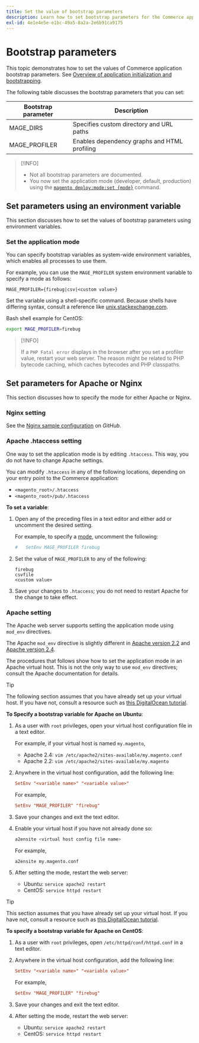 ```yaml
---
title: Set the value of bootstrap parameters
description: Learn how to set bootstrap parameters for the Commerce application.
exl-id: 4e1e4e5e-e1bc-49a5-8a2a-2e6b91ca9175
---
```

# Bootstrap parameters

This topic demonstrates how to set the values of Commerce application bootstrap parameters. See [Overview of application initialization and bootstrapping](initialization.md).

The following table discusses the bootstrap parameters that you can set:

| Bootstrap parameter | Description                                  |
| ------------------- | -------------------------------------------- |
| MAGE_DIRS           | Specifies custom directory and URL paths     |
| MAGE_PROFILER       | Enables dependency graphs and HTML profiling |

>[!INFO]
>
>- Not all bootstrap parameters are documented.
>- You now set the application mode (developer, default, production) using the [`magento deploy:mode:set {mode}`](../cli/set-mode.md) command.

## Set parameters using an environment variable

This section discusses how to set the values of bootstrap parameters using environment variables.

### Set the application mode

You can specify bootstrap variables as system-wide environment variables, which enables all processes to use them.

For example, you can use the `MAGE_PROFILER` system environment variable to specify a mode as follows:

```
MAGE_PROFILER={firebug|csv|<custom value>}
```

Set the variable using a shell-specific command. Because shells have differing syntax, consult a reference like [unix.stackexchange.com][unix-stackx].

Bash shell example for CentOS:

```bash
export MAGE_PROFILER=firebug
```

>[!INFO]
>
>If a `PHP Fatal error` displays in the browser after you set a profiler value, restart your web server. The reason might be related to PHP bytecode caching, which caches bytecodes and PHP classpaths.

## Set parameters for Apache or Nginx

This section discusses how to specify the mode for either Apache or Nginx.

### Nginx setting

See the [Nginx sample configuration][] on _GitHub_.

### Apache .htaccess setting

One way to set the application mode is by editing `.htaccess`. This way, you do not have to change Apache settings.

You can modify `.htaccess` in any of the following locations, depending on your entry point to the Commerce application:

- `<magento_root>/.htaccess`
- `<magento_root>/pub/.htaccess`

**To set a variable**:

1. Open any of the preceding files in a text editor and either add or uncomment the desired setting.

   For example, to specify a [mode](application-modes.md), uncomment the following:

   ```conf
   #   SetEnv MAGE_PROFILER firebug
   ```

1. Set the value of `MAGE_PROFILER` to any of the following:

   ```
   firebug
   csvfile
   <custom value>
   ```

1. Save your changes to `.htaccess`; you do not need to restart Apache for the change to take effect.

### Apache setting

The Apache web server supports setting the application mode using `mod_env` directives.

The Apache `mod_env` directive is slightly different in [Apache version 2.2][] and [Apache version 2.4][].

The procedures that follows show how to set the application mode in an Apache virtual host. This is not the only way to use `mod_env` directives; consult the Apache documentation for details.

>[!TIP]
>
>The following section assumes that you have already set up your virtual host. If you have not, consult a resource such as [this DigitalOcean tutorial](https://www.digitalocean.com/community/tutorials/how-to-set-up-apache-virtual-hosts-on-ubuntu-14-04-lts).

**To Specify a bootstrap variable for Apache on Ubuntu**:

   1. As a user with `root` privileges, open your virtual host configuration file in a text editor.

      For example, if your virtual host is named `my.magento`,

      - Apache 2.4: `vim /etc/apache2/sites-available/my.magento.conf`
      - Apache 2.2: `vim /etc/apache2/sites-available/my.magento`

   1. Anywhere in the virtual host configuration, add the following line:

      ```conf
      SetEnv "<variable name>" "<variable value>"
      ```

      For example,

      ```conf
      SetEnv "MAGE_PROFILER" "firebug"
      ```

   1. Save your changes and exit the text editor.
   1. Enable your virtual host if you have not already done so:

      ```bash
      a2ensite <virtual host config file name>
      ```

      For example,

      ```bash
      a2ensite my.magento.conf
      ```

   1. After setting the mode, restart the web server:

      - Ubuntu: `service apache2 restart`
      - CentOS: `service httpd restart`

>[!TIP]
>
>This section assumes that you have already set up your virtual host. If you have not, consult a resource such as [this DigitalOcean tutorial](https://www.digitalocean.com/community/tutorials/how-to-set-up-apache-virtual-hosts-on-centos-6).

**To specify a bootstrap variable for Apache on CentOS**:

   1. As a user with `root` privileges, open `/etc/httpd/conf/httpd.conf` in a text editor.

   1. Anywhere in the virtual host configuration, add the following line:

      ```conf
      SetEnv "<variable name>" "<variable value>"
      ```

      For example,

      ```conf
      SetEnv "MAGE_PROFILER" "firebug"
      ```

   1. Save your changes and exit the text editor.

   1. After setting the mode, restart the web server:

      - Ubuntu: `service apache2 restart`
      - CentOS: `service httpd restart`

<!-- link definitions -->

[Apache version 2.2]: https://httpd.apache.org/docs/2.2/mod/mod_env.html#setenv
[Apache version 2.4]: https://httpd.apache.org/docs/2.4/mod/mod_env.html#setenv
[Nginx sample configuration]: https://github.com/magento/magento2/blob/2.4/nginx.conf.sample#L16
[unix-stackx]: https://unix.stackexchange.com/questions/117467/how-to-permanently-set-environmental-variables
